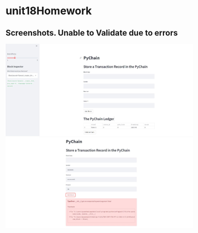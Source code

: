 # unit18Homework

## Screenshots. Unable to Validate due to errors 


![alt text](https://github.com/1ightray/unit18Homework/blob/main/Capture.jpg?raw=true)
![alt text](https://github.com/1ightray/unit18Homework/blob/main/Capture2.jpg?raw=true)
